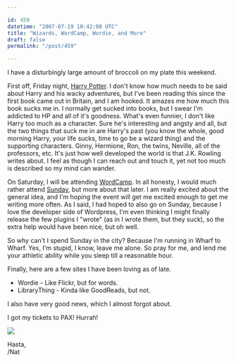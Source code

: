 ```yaml
---

id: 459
datetime: "2007-07-19 10:42:00 UTC"
title: "Wizards, WordCamp, Wordie, and More"
draft: false
permalink: "/post/459"

---
```


I have a disturbingly large amount of broccoli on my plate this weekend. 

First off, Friday night, [Harry Potter](http://en.wikipedia.org/wiki/Harry_Potter_and_the_Deathly_Hallows). I don't know how much needs to be said about Harry and his wacky adventures, but I've been reading this since the first book came out in Britain, and I am hooked. It amazes me how much this book sucks me in. I normally get sucked into books, but I swear I'm addicted to HP and all of it's goodness. What's even funnier, I don't like Harry too much as a character. Sure he's interesting and angsty and all, but the two things that suck me in are Harry's past \(you know the whole, good morning Harry, your life sucks, time to go be a wizard thing\) and the supporting characters. Ginny, Hermione, Ron, the twins, Neville, all of the professors, etc. It's just how well developed the world is that J.K. Rowling writes about. I feel as though I can reach out and touch it, yet not too much is described so my mind can wander.

On Saturday, I will be attending [WordCamp](http://2007.wordcamp.org/). In all honesty, I would much rather attend [Sunday](http://2007.wordcamp.org/schedule/), but more about that later. I am really excited about the general idea, and I'm hoping the event will get me excited enough to get me writing more often. As I said, I had hoped to also go on Sunday, because I love the developer side of Wordpress, I'm even thinking I might finally release the few plugins I "wrote" \(as in I wrote them, but they suck\), so the extra help would have been nice, but oh well.

So why can't I spend Sunday in the city? Because I'm running in Wharf to Wharf.  Yes, I'm stupid, I know, leave me alone. So pray for me, and lend me your athletic ability while you sleep till a reasonable hour.

Finally, here are a few sites I have been loving as of late.
* Wordie \- Like Flickr, but for words.
* LibraryThing \- Kinda like GoodReads, but not. 


I also have very good news, which I almost forgot about.

I got my tickets to PAX\! Hurrah\!

![](https://storage.googleapis.com/icco-cloud/photos/2019/1328772e-0787-4963-8b43-ff841b361877.jpg)


Hasta,  
/Nat


